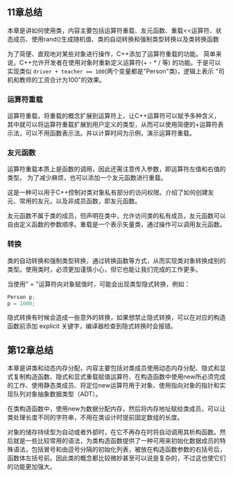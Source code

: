 ## 11章总结

本章是讲如何使用类，内容主要包括运算符重载、友元函数、重载<<运算符、状态成员、使用rand()生成随机值、类的自动转换和强制类型转换以及类转换函数

为了简便、直观地对某些对象进行操作，C++添加了运算符重载的功能。
简单来说，C++允许开发者在使用对象时重新定义运算符(+ \- \* \/ 等)
的功能。于是可以实现类似 `driver + teacher == 100`(两个变量都是"Person"类)，逻辑上表示
"司机和教师的工资合计为100"的效果。

### 运算符重载

运算符重载，将重载的概念扩展到运算符上，让C++运算符可以赋予多种含义，其中就可以将运算符重载扩展到用户定义的类型，从而可以使用简便的+运算符表示法，可以不用函数表示法。并以计算时间为示例，演示运算符重载。

### 友元函数
运算符重载本质上是函数的调用，因此还需注意传入参数，即运算符左值和右值的类型。
为了减少麻烦，也可以添加一个友元函数进行重载。

这是一种可以用于C++控制对类对象私有部分的访问权限。介绍了如何创建友元、常用的友元，以及非成员函数，即友元函数。

友元函数不属于类的成员，但声明在类中，允许访问类的私有成员，友元函数可以自由定义函数的参数顺序。重载是一个表示矢量类，通过操作可以调用友元函数。

### 转换

类的自动转换和强制类型转换，通过转换函数等方式，从而实现类对象转换成别的类型。使用类时，必须更加谨慎小心，但它也能让我们完成的工作更多。

当使用" = "运算符向对象赋值时，可能会出现类型隐式转换，例如：

```cpp
Person p;
p = 1000;
```
隐式转换有时候会造成一些意外的转换，如果想禁止隐式转换，可以在对应的构造函数前添加 explicit 关键字，编译器检查到隐式转换时会报错。

## 第12章总结

本章是讲类和动态内存分配，内容主要包括对类成员使用动态内存分配、隐式和显式复制构造函数、隐式和显式重载赋值运算符、在构造函数中使用new所必须完成的工作、使用静态类成员、将定位new运算符用于对象、使用指向对象的指针和实现队列对象抽象数据类型（ADT）。

在类构造函数中，使用new为数据分配内存，然后将内存地址赋给类成员，可以让类处理长度不同的字符串，不用在类设计时提前固定数组的长度。

对象的储存持续型为自动或者外部时，在它不再存在时将自动调用其析构函数。然后就是一些比较常用的语法，为类构造函数提供了一种可用来初始化数据成员的特殊语法，包括冒号和由逗号分隔的初始化列表，被放在构造函数参数的右括号后，函数体左括号前。因此类的概念都比较微妙甚至可以说是复杂的，不过这也使它们的功能更加强大。
